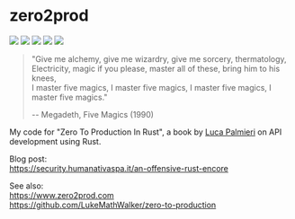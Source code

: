 # zero2prod

[![](https://img.shields.io/github/stars/0xdea/zero2prod.svg?style=flat&color=yellow)](https://github.com/0xdea/zero2prod)
[![](https://img.shields.io/github/forks/0xdea/zero2prod.svg?style=flat&color=green)](https://github.com/0xdea/zero2prod)
[![](https://img.shields.io/github/watchers/0xdea/zero2prod.svg?style=flat&color=red)](https://github.com/0xdea/zero2prod)
[![](https://img.shields.io/badge/twitter-%400xdea-blue.svg)](https://twitter.com/0xdea)
[![](https://img.shields.io/badge/mastodon-%40raptor-purple.svg)](https://infosec.exchange/@raptor)

> "Give me alchemy, give me wizardry, give me sorcery, thermatology,  
> Electricity, magic if you please, master all of these, bring him to his knees,  
> I master five magics, I master five magics, I master five magics, I master five magics."
>
> -- Megadeth, Five Magics (1990)

My code for "Zero To Production In Rust", a book by [Luca Palmieri](https://github.com/LukeMathWalker) on API
development using Rust.

Blog post:  
https://security.humanativaspa.it/an-offensive-rust-encore

See also:  
https://www.zero2prod.com  
https://github.com/LukeMathWalker/zero-to-production  
